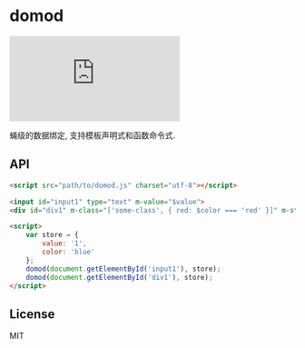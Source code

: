 # domod

![gzipped](http://img.badgesize.io/https://raw.githubusercontent.com/shenfe/domod/master/dist/domod.min.js?compression=gzip)

蝇级的数据绑定, 支持模板声明式和函数命令式.

## API

```html
<script src="path/to/domod.js" charset="utf-8"></script>

<input id="input1" type="text" m-value="$value">
<div id="div1" m-class="['some-class', { red: $color === 'red' }]" m-style="{ display: !!$value ? 'block' : 'none' }">You input: {{$value}}</div>

<script>
    var store = {
        value: '1',
        color: 'blue'
    };
    domod(document.getElementById('input1'), store);
    domod(document.getElementById('div1'), store);
</script>
```

## License

MIT
